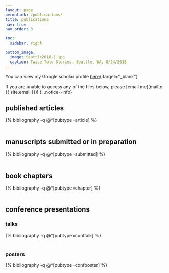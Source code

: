 ```yaml
---
layout: page
permalink: /publications/
title: publications
nav: true
nav_order: 3

toc:
  sidebar: right

bottom_image:
  image: Seattle2018-1.jpg
  caption: Twice Told Stories, Seattle, WA, 8/24/2018
---
```


<!-- _pages/publications.md -->

You can view my Google scholar profile [here](https://scholar.google.com/citations?user=GjpdpusAAAAJ&hl=en){:target="\_blank"}

If you are unable to access any of the files below, please [email me](mailto:{{ site.email }})!
{: .notice--info}

## published articles

<div class="publications">
{% bibliography -q @*[pubtype=article] %}
</div>

<br>

## manuscripts submitted or in preparation

<div class="publications">
{% bibliography -q @*[pubtype=submitted] %}
</div>

<br>

## book chapters

<div class="publications">
{% bibliography -q @*[pubtype=chapter] %}
</div>

<br>

## conference presentations

### talks

<div class="publications">
{% bibliography -q @*[pubtype=conftalk] %}
</div>

<br>

### posters

<div class="publications">
{% bibliography -q @*[pubtype=confposter] %}
</div>

